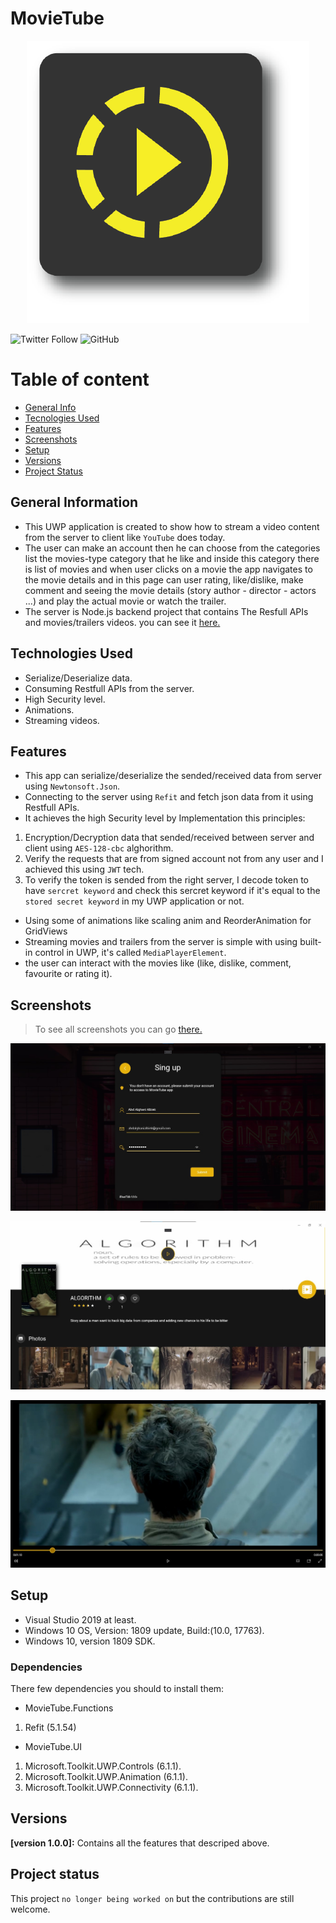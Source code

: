 # MovieTube
<p align="center">
  <img src="https://github.com/AbdAlghaniAlbiek/MovieTube/blob/master/MovieTube/Assets/MovieTubeIcon.png"> 
</p>

![Twitter Follow](https://img.shields.io/twitter/follow/AbdAlbiek?style=social) ![GitHub](https://img.shields.io/github/license/AbdAlghaniAlbiek/SQLiteDBProject)


# Table of content
* [General Info](#general-information)
* [Tecnologies Used](technologies-used)
* [Features](#features)
* [Screenshots](#screenshots)
* [Setup](#setup)
* [Versions](#versions)
* [Project Status](#project-status)

## General Information
* This UWP application is created to show how to stream a video content from the server to client like `YouTube` does today.
* The user can make an account then he can choose from the categories list the movies-type category that he like and inside this category there is list of movies and when user clicks on a movie the app navigates to the movie details and in this page can user rating, like/dislike, make comment and seeing the movie details (story author - director - actors ...) and play the actual movie or watch the trailer. 
* The server is Node.js backend project that contains The Resfull APIs and movies/trailers videos. you can see it [here.](https://github.com/AbdAlghaniAlbiek/movietube_backend)

## Technologies Used
* Serialize/Deserialize data.
* Consuming Restfull APIs from the server. 
* High Security level.
* Animations.
* Streaming videos.

## Features
* This app can serialize/deserialize the sended/received data from server using `Newtonsoft.Json`.
* Connecting to the server using `Refit` and fetch json data from it using Restfull APIs.
* It achieves the high Security level by Implementation this principles:
1. Encryption/Decryption data that sended/received between server and client using `AES-128-cbc` alghorithm.
2. Verify the requests that are from signed account not from any user and I achieved this using `JWT` tech.
3. To verify the token is sended from the right server, I decode token to have `sercret keyword` and check this sercret keyword if it's equal to the `stored secret keyword` in my UWP application or not.
* Using some of animations like scaling anim and ReorderAnimation for GridViews
* Streaming movies and trailers from the server is simple with using built-in control in UWP, it's called `MediaPlayerElement`.
* the user can interact with the movies like (like, dislike, comment, favourite or rating it).

## Screenshots
> To see all screenshots you can go [there.](https://github.com/AbdAlghaniAlbiek/MovieTube/tree/master/MovieTube/Assets/Screenshots)
<p align="center">
  <img src="https://github.com/AbdAlghaniAlbiek/MovieTube/blob/master/MovieTube/Assets/Screenshots/SignUp.jpg"> 
</p>
<p align="center">
  <img src="https://github.com/AbdAlghaniAlbiek/MovieTube/blob/master/MovieTube/Assets/Screenshots/Movie_Details1.jpg"> 
</p>
<p align="center">
  <img src="https://github.com/AbdAlghaniAlbiek/MovieTube/blob/master/MovieTube/Assets/Screenshots/Play_Movie.jpg"> 
</p>

## Setup
* Visual Studio 2019 at least.
* Windows 10 OS, Version: 1809 update, Build:(10.0, 17763).
* Windows 10, version 1809 SDK.
### Dependencies
There few dependencies you should to install them:
* MovieTube.Functions
1. Refit (5.1.54)
* MovieTube.UI
1. Microsoft.Toolkit.UWP.Controls (6.1.1).
2. Microsoft.Toolkit.UWP.Animation (6.1.1).
3. Microsoft.Toolkit.UWP.Connectivity (6.1.1).

## Versions
**[version 1.0.0]:** Contains all the features that descriped above.

## Project status
This project `no longer being worked on` but the contributions are still welcome.
